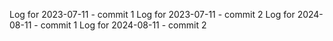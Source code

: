Log for 2023-07-11 - commit 1
Log for 2023-07-11 - commit 2
Log for 2024-08-11 - commit 1
Log for 2024-08-11 - commit 2
